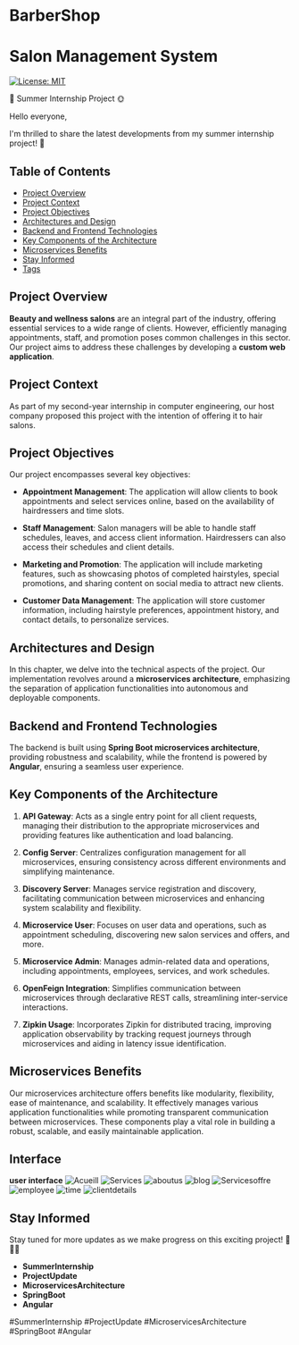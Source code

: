 # BarberShop
# Salon Management System

[![License: MIT](https://img.shields.io/badge/License-MIT-yellow.svg)](https://opensource.org/licenses/MIT) 

🚀  Summer Internship Project  🌞

Hello everyone,

I'm thrilled to share the latest developments from my summer internship project! 🌟

## Table of Contents
- [Project Overview](#project-overview)
- [Project Context](#project-context)
- [Project Objectives](#project-objectives)
- [Architectures and Design](#architectures-and-design)
- [Backend and Frontend Technologies](#backend-and-frontend-technologies)
- [Key Components of the Architecture](#key-components-of-the-architecture)
- [Microservices Benefits](#microservices-benefits)
- [Stay Informed](#stay-informed)
- [Tags](#tags)

## Project Overview

**Beauty and wellness salons** are an integral part of the industry, offering essential services to a wide range of clients. However, efficiently managing appointments, staff, and promotion poses common challenges in this sector. Our project aims to address these challenges by developing a **custom web application**.

## Project Context

As part of my second-year internship in computer engineering, our host company proposed this project with the intention of offering it to hair salons.

## Project Objectives

Our project encompasses several key objectives:

- **Appointment Management**: The application will allow clients to book appointments and select services online, based on the availability of hairdressers and time slots.

- **Staff Management**: Salon managers will be able to handle staff schedules, leaves, and access client information. Hairdressers can also access their schedules and client details.

- **Marketing and Promotion**: The application will include marketing features, such as showcasing photos of completed hairstyles, special promotions, and sharing content on social media to attract new clients.

- **Customer Data Management**: The application will store customer information, including hairstyle preferences, appointment history, and contact details, to personalize services.

## Architectures and Design

In this chapter, we delve into the technical aspects of the project. Our implementation revolves around a **microservices architecture**, emphasizing the separation of application functionalities into autonomous and deployable components.

## Backend and Frontend Technologies

The backend is built using **Spring Boot microservices architecture**, providing robustness and scalability, while the frontend is powered by **Angular**, ensuring a seamless user experience.

## Key Components of the Architecture

1. **API Gateway**: Acts as a single entry point for all client requests, managing their distribution to the appropriate microservices and providing features like authentication and load balancing.

2. **Config Server**: Centralizes configuration management for all microservices, ensuring consistency across different environments and simplifying maintenance.

3. **Discovery Server**: Manages service registration and discovery, facilitating communication between microservices and enhancing system scalability and flexibility.

4. **Microservice User**: Focuses on user data and operations, such as appointment scheduling, discovering new salon services and offers, and more.

5. **Microservice Admin**: Manages admin-related data and operations, including appointments, employees, services, and work schedules.

6. **OpenFeign Integration**: Simplifies communication between microservices through declarative REST calls, streamlining inter-service interactions.

7. **Zipkin Usage**: Incorporates Zipkin for distributed tracing, improving application observability by tracking request journeys through microservices and aiding in latency issue identification.

## Microservices Benefits

Our microservices architecture offers benefits like modularity, flexibility, ease of maintenance, and scalability. It effectively manages various application functionalities while promoting transparent communication between microservices. These components play a vital role in building a robust, scalable, and easily maintainable application.

## Interface
**user interface**
![Acueill](https://github.com/Bouchnak-Maher/BarberShop/assets/94197705/125135be-fe12-4853-ba90-fc5270b92a0a)
![Services](https://github.com/Bouchnak-Maher/BarberShop/assets/94197705/eae47a27-96e2-41e0-8256-9ede5be4e6f6)
![aboutus](https://github.com/Bouchnak-Maher/BarberShop/assets/94197705/9ac276d0-acbc-4a45-bbf6-cdd7d96be5c5)
![blog](https://github.com/Bouchnak-Maher/BarberShop/assets/94197705/e82fe114-53fc-4d61-9217-a35adaf04a2c)
![Servicesoffre](https://github.com/Bouchnak-Maher/BarberShop/assets/94197705/1c5f95cc-aa30-4e8b-9886-cb6b29600ade)
![employee](https://github.com/Bouchnak-Maher/BarberShop/assets/94197705/6eddba6d-1ee4-45ec-b841-f60e70a31607)
![time](https://github.com/Bouchnak-Maher/BarberShop/assets/94197705/2900ae62-1412-4a0c-84e5-490b7d5977f3)
![clientdetails](https://github.com/Bouchnak-Maher/BarberShop/assets/94197705/6df182e6-1b02-43b3-a74d-ea6e57b58bbf)

## Stay Informed

Stay tuned for more updates as we make progress on this exciting project! 💪💼✨

- **SummerInternship**
- **ProjectUpdate**
- **MicroservicesArchitecture**
- **SpringBoot**
- **Angular**

#SummerInternship #ProjectUpdate #MicroservicesArchitecture #SpringBoot #Angular
